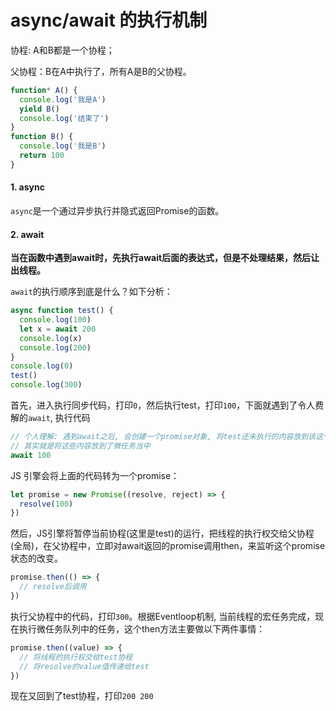 # async/await 的执行机制

协程: A和B都是一个协程；

父协程：B在A中执行了，所有A是B的父协程。

```javascript
function* A() {
  console.log('我是A')
  yield B()
  console.log('结束了')
}
function B() {
  console.log('我是B')
  return 100
}
```

#### 1. async
`async`是一个通过异步执行并隐式返回Promise的函数。

#### 2. await
**当在函数中遇到await时，先执行await后面的表达式，但是不处理结果，然后让出线程。**

`await`的执行顺序到底是什么？如下分析：

```javascript
async function test() {
  console.log(100)
  let x = await 200
  console.log(x)
  console.log(200)
}
console.log(0)
test()
console.log(300)
```

首先，进入执行同步代码，打印`0`，然后执行test，打印`100`，下面就遇到了令人费解的`await`, 执行代码
```javascript
// 个人理解: 遇到await之后, 会创建一个promise对象, 将test还未执行的内容放到该这个promise的then方法中
// 其实就是将这些内容放到了微任务当中
await 100
```
JS 引擎会将上面的代码转为一个promise：
```javascript
let promise = new Promise((resolve, reject) => {
  resolve(100)
})
```
然后，JS引擎将暂停当前协程(这里是test)的运行，把线程的执行权交给父协程(全局)，在父协程中，立即对await返回的promise调用then，来监听这个promise状态的改变。
```javascript
promise.then(() => {
  // resolve后调用
})
```
执行父协程中的代码，打印`300`。根据Eventloop机制, 当前线程的宏任务完成，现在执行微任务队列中的任务，这个then方法主要做以下两件事情：
```javascript
promise.then((value) => {
  // 将线程的执行权交给test协程
  // 将resolve的value值传递给test
})
```
现在又回到了test协程，打印`200 200`

